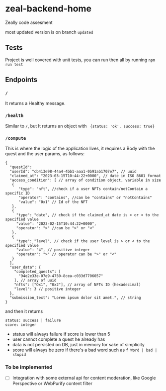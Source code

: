 # zeal-backend-home

Zeally code assesment

most updated version is on branch `updated`

## Tests
Project is well covered with unit tests, you can run then all by running `npm run test`

## Endpoints
### `/` 
It returns a Healthy message.

### `/health`
Similar to `/`, but It returns an object with ` {status: 'ok', success: true}`

### `/compute`
This is where the logic of the application lives, it requires a Body with the quest and the user params, as follows:
```jsonc
{
  "questId": 
  "userId": "cb413e98-44a4-4bb1-aaa1-0b91ab1707e7", // uuid
  "claimed_at": "2023-03-15T10:44:22+0000", // date in ISO 8601 format
  "access_condition": [ // array of condition object, variable in size
   {
      "type": "nft", //check if a user NFTs contain/notContain a specific ID
      "operator": "contains", //can be "contains" or "notContains"
      "value": "0x1" // Id of the NFT
   },
   {
     "type": "date", // check if the claimed_at date is > or < to the specified value
     "value": "2023-02-15T10:44:22+0000",
     "operator": ">" //can be ">" or "<"
   },
   {
     "type": "level", // check if the user level is > or < to the specified value
     "value": "4", // positive integer
     "operator": ">" // operator can be ">" or "<"
   }
  ],
  "user_data": {
    "completed_quests": [
      "94e2e33e-07e9-4750-8cea-c033d7706057"
    ], // array of uuid
    "nfts": ["Ox1", "0x2"], // array of NFTs ID (hexadecimal)
    "level": 3 // positive integer
  },
  "submission_text": "Lorem ipsum dolor sit amet.", // string
}
```

and then it returns 
```jsonc
status: success | failure
score: integer
```
* status will always failure if score is lower than 5
* user cannot complete a quest he already has
* data is not persisted on DB, just in memory for sake of simplicity
* score will always be zero if there's a bad word such as `f Word | bad | stupid`

### To be implemented
- [ ] Integration with some external api for content moderation, like Google Perspective or WebPurify content filter
